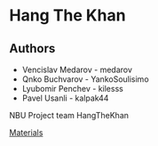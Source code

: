 # Hang The Khan
## Authors
* Vencislav Medarov - medarov
* Qnko Buchvarov - YankoSoulisimo
* Lyubomir Penchev - kilesss
* Pavel Usanli - kalpak44

NBU Project team HangTheKhan

[Materials](README-MATERIALS.md)
